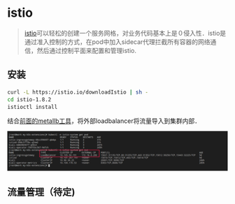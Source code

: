 istio
======

> [istio](https://istio.io/latest/zh/docs/)可以轻松的创建一个服务网格，对业务代码基本上是０侵入性．istio是通过准入控制的方式，在pod中加入sidecar代理拦截所有容器的网络通信，然后通过控制平面来配置和管理istio. 

## 安装

```bash
curl -L https://istio.io/downloadIstio | sh -
cd istio-1.8.2
istioctl install
```
结合[前面的metallb工具](https://www.taozhang.net.cn/#/k8s/net_01?id=%e5%a4%96%e9%83%a8%e6%b5%81%e9%87%8f%e5%af%bc%e5%85%a5%e9%9b%86%e7%be%a4)，将外部loadbalancer将流量导入到集群内部．　

![安装istio](images/20210116230423.png)

## 流量管理（待定)